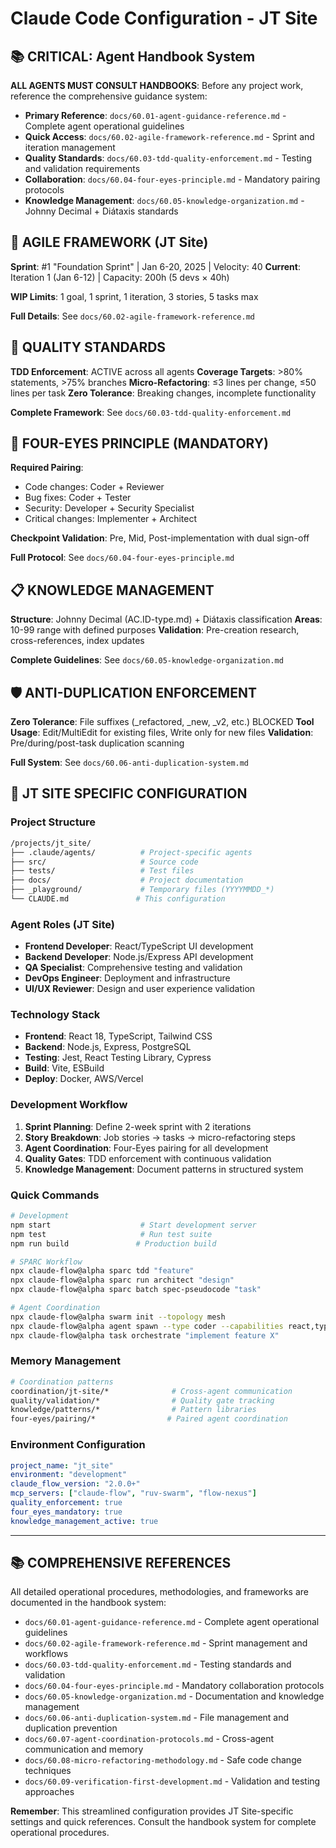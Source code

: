 # Claude Code Configuration - JT Site

## 📚 CRITICAL: Agent Handbook System

**ALL AGENTS MUST CONSULT HANDBOOKS**: Before any project work, reference the comprehensive guidance system:

- **Primary Reference**: `docs/60.01-agent-guidance-reference.md` - Complete agent operational guidelines
- **Quick Access**: `docs/60.02-agile-framework-reference.md` - Sprint and iteration management
- **Quality Standards**: `docs/60.03-tdd-quality-enforcement.md` - Testing and validation requirements
- **Collaboration**: `docs/60.04-four-eyes-principle.md` - Mandatory pairing protocols
- **Knowledge Management**: `docs/60.05-knowledge-organization.md` - Johnny Decimal + Diátaxis standards

## 🏃 AGILE FRAMEWORK (JT Site)

**Sprint**: #1 "Foundation Sprint" | Jan 6-20, 2025 | Velocity: 40
**Current**: Iteration 1 (Jan 6-12) | Capacity: 200h (5 devs × 40h)

**WIP Limits**: 1 goal, 1 sprint, 1 iteration, 3 stories, 5 tasks max

**Full Details**: See `docs/60.02-agile-framework-reference.md`

## 🧪 QUALITY STANDARDS

**TDD Enforcement**: ACTIVE across all agents
**Coverage Targets**: >80% statements, >75% branches
**Micro-Refactoring**: ≤3 lines per change, ≤50 lines per task
**Zero Tolerance**: Breaking changes, incomplete functionality

**Complete Framework**: See `docs/60.03-tdd-quality-enforcement.md`

## 👥 FOUR-EYES PRINCIPLE (MANDATORY)

**Required Pairing**:
- Code changes: Coder + Reviewer
- Bug fixes: Coder + Tester
- Security: Developer + Security Specialist
- Critical changes: Implementer + Architect

**Checkpoint Validation**: Pre, Mid, Post-implementation with dual sign-off

**Full Protocol**: See `docs/60.04-four-eyes-principle.md`

## 📋 KNOWLEDGE MANAGEMENT

**Structure**: Johnny Decimal (AC.ID-type.md) + Diátaxis classification
**Areas**: 10-99 range with defined purposes
**Validation**: Pre-creation research, cross-references, index updates

**Complete Guidelines**: See `docs/60.05-knowledge-organization.md`

## 🛡️ ANTI-DUPLICATION ENFORCEMENT

**Zero Tolerance**: File suffixes (_refactored, _new, _v2, etc.) BLOCKED
**Tool Usage**: Edit/MultiEdit for existing files, Write only for new files
**Validation**: Pre/during/post-task duplication scanning

**Full System**: See `docs/60.06-anti-duplication-system.md`

## 🚀 JT SITE SPECIFIC CONFIGURATION

### Project Structure
```bash
/projects/jt_site/
├── .claude/agents/          # Project-specific agents
├── src/                     # Source code
├── tests/                   # Test files
├── docs/                    # Project documentation
├── _playground/             # Temporary files (YYYYMMDD_*)
└── CLAUDE.md               # This configuration
```

### Agent Roles (JT Site)
- **Frontend Developer**: React/TypeScript UI development
- **Backend Developer**: Node.js/Express API development
- **QA Specialist**: Comprehensive testing and validation
- **DevOps Engineer**: Deployment and infrastructure
- **UI/UX Reviewer**: Design and user experience validation

### Technology Stack
- **Frontend**: React 18, TypeScript, Tailwind CSS
- **Backend**: Node.js, Express, PostgreSQL
- **Testing**: Jest, React Testing Library, Cypress
- **Build**: Vite, ESBuild
- **Deploy**: Docker, AWS/Vercel

### Development Workflow
1. **Sprint Planning**: Define 2-week sprint with 2 iterations
2. **Story Breakdown**: Job stories → tasks → micro-refactoring steps
3. **Agent Coordination**: Four-Eyes pairing for all development
4. **Quality Gates**: TDD enforcement with continuous validation
5. **Knowledge Management**: Document patterns in structured system

### Quick Commands
```bash
# Development
npm start                    # Start development server
npm test                     # Run test suite
npm run build               # Production build

# SPARC Workflow
npx claude-flow@alpha sparc tdd "feature"
npx claude-flow@alpha sparc run architect "design"
npx claude-flow@alpha sparc batch spec-pseudocode "task"

# Agent Coordination
npx claude-flow@alpha swarm init --topology mesh
npx claude-flow@alpha agent spawn --type coder --capabilities react,typescript
npx claude-flow@alpha task orchestrate "implement feature X"
```

### Memory Management
```bash
# Coordination patterns
coordination/jt-site/*              # Cross-agent communication
quality/validation/*                # Quality gate tracking
knowledge/patterns/*                # Pattern libraries
four-eyes/pairing/*                # Paired agent coordination
```

### Environment Configuration
```yaml
project_name: "jt_site"
environment: "development"
claude_flow_version: "2.0.0+"
mcp_servers: ["claude-flow", "ruv-swarm", "flow-nexus"]
quality_enforcement: true
four_eyes_mandatory: true
knowledge_management_active: true
```

---

## 📚 COMPREHENSIVE REFERENCES

All detailed operational procedures, methodologies, and frameworks are documented in the handbook system:

- `docs/60.01-agent-guidance-reference.md` - Complete agent operational guidelines
- `docs/60.02-agile-framework-reference.md` - Sprint management and workflows
- `docs/60.03-tdd-quality-enforcement.md` - Testing standards and validation
- `docs/60.04-four-eyes-principle.md` - Mandatory collaboration protocols
- `docs/60.05-knowledge-organization.md` - Documentation and knowledge management
- `docs/60.06-anti-duplication-system.md` - File management and duplication prevention
- `docs/60.07-agent-coordination-protocols.md` - Cross-agent communication and memory
- `docs/60.08-micro-refactoring-methodology.md` - Safe code change techniques
- `docs/60.09-verification-first-development.md` - Validation and testing approaches

**Remember**: This streamlined configuration provides JT Site-specific settings and quick references. Consult the handbook system for complete operational procedures.